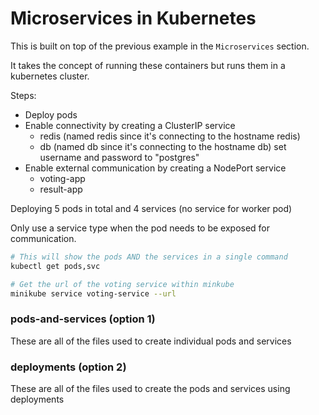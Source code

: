 # Microservices in Kubernetes

This is built on top of the previous example in the `Microservices` section.

It takes the concept of running these containers but runs them in a kubernetes cluster.

Steps:
* Deploy pods
* Enable connectivity by creating a ClusterIP service
    * redis (named redis since it's connecting to the hostname redis)
    * db (named db since it's connecting to the hostname db)
        set username and password to "postgres"
* Enable external communication by creating a NodePort service
    * voting-app
    * result-app
    
Deploying 5 pods in total and 4 services (no service for worker pod)

Only use a service type when the pod needs to be exposed for communication.

```bash
# This will show the pods AND the services in a single command
kubectl get pods,svc
```

```bash
# Get the url of the voting service within minkube 
minikube service voting-service --url
```

### pods-and-services (option 1)

These are all of the files used to create individual pods and services

### deployments (option 2)

These are all of the files used to create the pods and services using deployments

